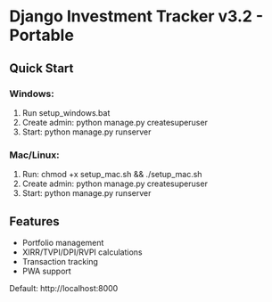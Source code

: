 # Django Investment Tracker v3.2 - Portable

## Quick Start

### Windows:
1. Run setup_windows.bat
2. Create admin: python manage.py createsuperuser
3. Start: python manage.py runserver

### Mac/Linux:
1. Run: chmod +x setup_mac.sh && ./setup_mac.sh
2. Create admin: python manage.py createsuperuser
3. Start: python manage.py runserver

## Features
- Portfolio management
- XIRR/TVPI/DPI/RVPI calculations
- Transaction tracking
- PWA support

Default: http://localhost:8000
